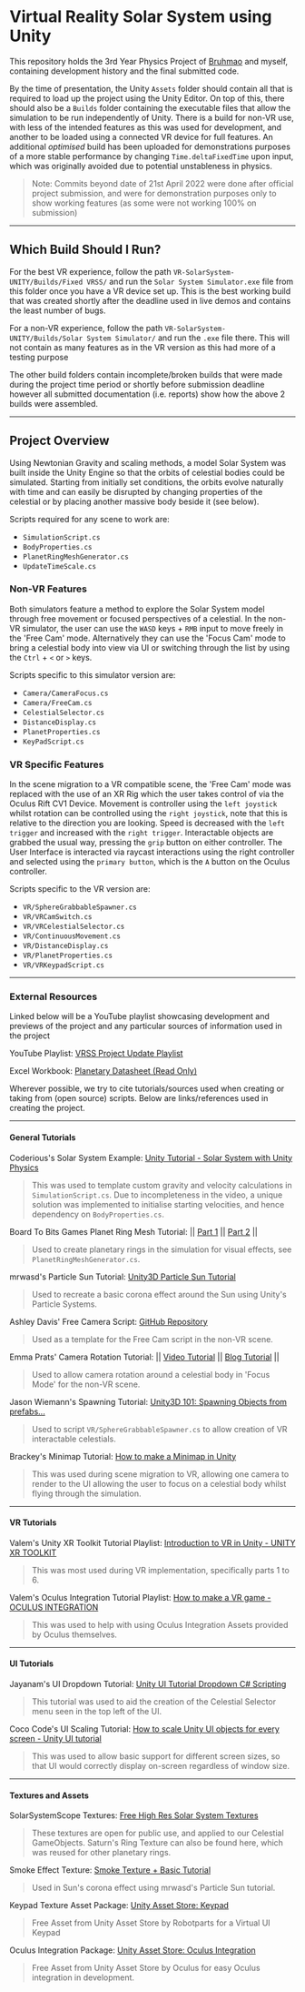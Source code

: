 # Virtual Reality Solar System using Unity
 This repository holds the 3rd Year Physics Project of [Bruhmao](https://github.com/Bruhmao "My partner's GitHub Profile") and myself, containing development history and the final submitted code.

 By the time of presentation, the Unity `Assets` folder should contain all that is required to load up the project using the Unity Editor. On top of this, there should also be a `Builds` folder containing the executable files that allow the simulation to be run independently of Unity. There is a build for non-VR use, with less of the intended features as this was used for development, and another to be loaded using a connected VR device for full features. An additional _optimised_ build has been uploaded for demonstrations purposes of a more stable performance by changing `Time.deltaFixedTime` upon input, which was originally avoided due to potential unstableness in physics.
>Note: Commits beyond date of 21st April 2022 were done after official project submission, and were for demonstration purposes only to show working features (as some were not working 100% on submission)

***
## Which Build Should I Run?
For the best VR experience, follow the path `VR-SolarSystem-UNITY/Builds/Fixed VRSS/` and run the `Solar System Simulator.exe` file from this folder once you have a VR device set up. This is the best working build that was created shortly after the deadline used in live demos and contains the least number of bugs.

For a non-VR experience, follow the path `VR-SolarSystem-UNITY/Builds/Solar System Simulator/` and run the `.exe` file there. This will not contain as many features as in the VR version as this had more of a testing purpose

The other build folders contain incomplete/broken builds that were made during the project time period or shortly before submission deadline however all submitted documentation (i.e. reports) show how the above 2 builds were assembled.

 ***
 ## Project Overview
 Using Newtonian Gravity and scaling methods, a model Solar System was built inside the Unity Engine so that the orbits of celestial bodies could be simulated. Starting from initially set conditions, the orbits evolve naturally with time and can easily be disrupted by changing properties of the celestial or by placing another massive body beside it (see below).

 Scripts required for any scene to work are:
- `SimulationScript.cs`
- `BodyProperties.cs`
- `PlanetRingMeshGenerator.cs`
- `UpdateTimeScale.cs`

 ### Non-VR Features
 Both simulators feature a method to explore the Solar System model through free movement or focused perspectives of a celestial. In the non-VR simulator, the user can use the `WASD` keys + `RMB` input to move freely in the 'Free Cam' mode. Alternatively they can use the 'Focus Cam' mode to bring a celestial body into view via UI or switching through the list by using the `Ctrl` + `<` or `>` keys.

 Scripts specific to this simulator version are:
- `Camera/CameraFocus.cs`
- `Camera/FreeCam.cs`
- `CelestialSelector.cs`
- `DistanceDisplay.cs`
- `PlanetProperties.cs`
- `KeyPadScript.cs`


 ### VR Specific Features
 In the scene migration to a VR compatible scene, the 'Free Cam' mode was replaced with the use of an XR Rig which the user takes control of via the Oculus Rift CV1 Device. Movement is controller using the `left joystick` whilst rotation can be controlled using the `right joystick`, note that this is relative to the direction you are looking. Speed is decreased with the `left trigger` and increased with the `right trigger`. Interactable objects are grabbed the usual way, pressing the `grip` button on either controller. The User Interface is interacted via raycast interactions using the right controller and selected using the `primary button`, which is the `A` button on the Oculus controller.

 Scripts specific to the VR version are:
- `VR/SphereGrabbableSpawner.cs`
- `VR/VRCamSwitch.cs`
- `VR/VRCelestialSelector.cs`
- `VR/ContinuousMovement.cs`
- `VR/DistanceDisplay.cs`
- `VR/PlanetProperties.cs`
- `VR/VRKeypadScript.cs`

***
### External Resources
Linked below will be a YouTube playlist showcasing development and previews of the project and any particular sources of information used in the project

YouTube Playlist: [VRSS Project Update Playlist](https://youtube.com/playlist?list=PLJfkNK5Lym90kyMIWkTr8NJP-mRjM5rE3)

Excel Workbook: [Planetary Datasheet (Read Only)](https://1drv.ms/x/s!AmE2NJQPF5Ygis8KAuAMAZCVfMHBrQ?e=OdOh1F)

Wherever possible, we try to cite tutorials/sources used when creating or taking from (open source) scripts. Below are links/references used in creating the project.
***
#### General Tutorials
Coderious's Solar System Example: [Unity Tutorial - Solar System with Unity Physics](https://www.youtube.com/watch?v=kUXskc76ud8)
> This was used to template custom gravity and velocity calculations in `SimulationScript.cs`. Due to incompleteness in the video, a unique solution was implemented to initialise starting velocities, and hence dependency on `BodyProperties.cs`.

Board To Bits Games Planet Ring Mesh Tutorial: || [Part 1](https://www.youtube.com/watch?v=Rze4GEFrYYs) || [Part 2](https://www.youtube.com/watch?v=WmWMC6iq7Y0&t=46s) ||
> Used to create planetary rings in the simulation for visual effects, see `PlanetRingMeshGenerator.cs`.

mrwasd's Particle Sun Tutorial: [Unity3D Particle Sun Tutorial](https://www.youtube.com/watch?v=qJEBAPRt8AA)
> Used to recreate a basic corona effect around the Sun using Unity's Particle Systems.

Ashley Davis' Free Camera Script: [GitHub Repository](https://gist.github.com/ashleydavis/f025c03a9221bc840a2b)
> Used as a template for the Free Cam script in the non-VR scene.

Emma Prats' Camera Rotation Tutorial: || [Video Tutorial](https://www.youtube.com/watch?v=rDJOilo4Xrg) || [Blog Tutorial](https://emmaprats.com/p/how-to-rotate-the-camera-around-an-object-in-unity3d/) ||
> Used to allow camera rotation around a celestial body in 'Focus Mode' for the non-VR scene.

Jason Wiemann's Spawning Tutorial: [Unity3D 101: Spawning Objects from prefabs...](https://www.youtube.com/watch?v=9KOHclqSmR4)
> Used to script `VR/SphereGrabbableSpawner.cs` to allow creation of VR interactable celestials.

Brackey's Minimap Tutorial: [How to make a Minimap in Unity](https://www.youtube.com/watch?v=28JTTXqMvOU&t=8s)
> This was used during scene migration to VR, allowing one camera to render to the UI allowing the user to focus on a celestial body whilst flying through the simulation.
***
#### VR Tutorials
Valem's Unity XR Toolkit Tutorial Playlist: [Introduction to VR in Unity - UNITY XR TOOLKIT](https://youtube.com/playlist?list=PLrk7hDwk64-a_gf7mBBduQb3PEBYnG4fU)
> This was most used during VR implementation, specifically parts 1 to 6.

Valem's Oculus Integration Tutorial Playlist: [How to make a VR game - OCULUS INTEGRATION](https://youtube.com/playlist?list=PLrk7hDwk64-Y7ELKfkw8ox8TaT9y3gNpS)
> This was used to help with using Oculus Integration Assets provided by Oculus themselves.
***
#### UI Tutorials
Jayanam's UI Dropdown Tutorial: [Unity UI Tutorial Dropdown C# Scripting](https://www.youtube.com/watch?v=URS9A4V_yLc)
> This tutorial was used to aid the creation of the Celestial Selector menu seen in the top left of the UI.

Coco Code's UI Scaling Tutorial: [How to scale Unity UI objects for every screen - Unity UI tutorial](https://www.youtube.com/watch?v=QnT-2KxVvyk)
> This was used to allow basic support for different screen sizes, so that UI would correctly display on-screen regardless of window size.
***
#### Textures and Assets
SolarSystemScope Textures: [Free High Res Solar System Textures](https://www.solarsystemscope.com/textures/)
> These textures are open for public use, and applied to our Celestial GameObjects. Saturn's Ring Texture can also be found here, which was reused for other planetary rings.

Smoke Effect Texture: [Smoke Texture + Basic Tutorial](http://thebloodyshadows.blogspot.com/2013/08/tutorial-smoke-effect-particles.html)
> Used in Sun's corona effect using mrwasd's Particle Sun tutorial.

Keypad Texture Asset Package: [Unity Asset Store: Keypad](https://assetstore.unity.com/packages/2d/gui/keypad-62942)
> Free Asset from Unity Asset Store by Robotparts for a Virtual UI Keypad

Oculus Integration Package: [Unity Asset Store: Oculus Integration](https://assetstore.unity.com/packages/tools/integration/oculus-integration-82022)
> Free Asset from Unity Asset Store by Oculus for easy Oculus integration in development.

